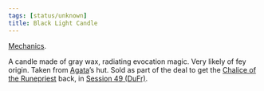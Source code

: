 ```yaml
---
tags: [status/unknown]
title: Black Light Candle
---
```



[Mechanics](https://www.dndbeyond.com/magic-items/3819589-black-light-candle). 

A candle made of gray wax, radiating evocation magic. Very likely of fey origin. Taken from [Agata](<../../../../people/fey/agata.md>)’s hut. Sold as part of the deal to get the [Chalice of the Runepriest](<../../../../things/artifacts-of-power/chalice-of-the-runepriest.md>) back, in [Session 49 (DuFr)](<../../session-notes/session-49-dufr.md>).

